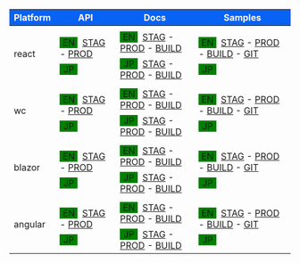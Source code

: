  <style> 

  tr {
    /* display: flex; */
    /* flex-direction: row; */
    /* justify-items: flex-end; */
    /* background: rgba(253, 108, 253, 0.644); */
    margin-top: 0.1rem;

}
th {
    background-color: rgb(8, 98, 243);
    color: white;
  }
thead {
    /* display: table-header-group; */
    /* color: red; */
}

.tLocal {
    display: inline-block;
    text-align: center;
    width: 2rem;
    background: green;
    margin-right: 0.5rem;
    margin-top: 0.5rem;
}
 </style> 

 | Platform      | API | Docs | Samples |
 | ----------- | ----------- | --- | --- |
 | react <br/> | <span class="tLocal">EN</span>[STAG](https://staging.infragistics.com/products/ignite-ui-react/api/docs/typescript/latest/) - <span style="width: 1rem"> </span>[PROD](https://infragistics.com/products/ignite-ui-react/api/docs/typescript/latest/)<br/><span class="tLocal">JP</span> | <span class="tLocal">EN</span>[STAG](https://staging.infragistics.com/products/ignite-ui-react/react/components/charts/chart-overview) - <span style="width: 1rem"> </span>[PROD](https://infragistics.com/products/ignite-ui-react/react/components/charts/chart-overview) - <span style="width: 1rem"> </span>[BUILD](http://tfs.infragistics.local:8080/tfs/Engineering/IgInternalApplicationsGit/IgInternalApplicationsGit%20Team/_build/index?context=allDefinitions&path=%5C&definitionId=1780&_a=completed) <br/><span class="tLocal">JP</span>[STAG](https://staging.infragistics.com/products/ignite-ui-react/react/components/charts/chart-overview) - <span style="width: 1rem"> </span>[PROD](https://infragistics.com/products/ignite-ui-react/react/components/charts/chart-overview) - <span style="width: 1rem"> </span>[BUILD](http://tfs.infragistics.local:8080/tfs/Engineering/IgInternalApplicationsGit/IgInternalApplicationsGit%20Team/_build/index?context=allDefinitions&path=%5C&definitionId=1782&_a=completed) <br/> | <span class="tLocal">EN</span>[STAG](https://staging.infragistics.com/react-demos/samples) - <span style="width: 1rem"> </span>[PROD](https://infragistics.com/react-demos/samples) - <span style="width: 1rem"> </span>[BUILD](http://tfs.infragistics.local:8080/tfs/Engineering/IgInternalApplicationsGit/IgInternalApplicationsGit%20Team/_build/index?context=allDefinitions&path=%5C&definitionId=2074&_a=completed) - <span style="width: 1rem"> </span>[GIT](https://github.com/IgniteUI/igniteui-react-examples/tree/vnext)<br/><span class="tLocal">JP</span> |
 | wc <br/> | <span class="tLocal">EN</span>[STAG](https://staging.infragistics.com/products/ignite-ui-web-components/api/docs/typescript/latest/) - <span style="width: 1rem"> </span>[PROD](https://infragistics.com/products/ignite-ui-web-components/api/docs/typescript/latest/)<br/><span class="tLocal">JP</span> | <span class="tLocal">EN</span>[STAG](https://staging.infragistics.com/products/ignite-ui-web-components/web-components/components/charts/chart-overview) - <span style="width: 1rem"> </span>[PROD](https://infragistics.com/products/ignite-ui-web-components/web-components/components/charts/chart-overview) - <span style="width: 1rem"> </span>[BUILD](http://tfs.infragistics.local:8080/tfs/Engineering/IgInternalApplicationsGit/IgInternalApplicationsGit%20Team/_build/index?context=allDefinitions&path=%5C&definitionId=1784&_a=completed) <br/><span class="tLocal">JP</span>[STAG](https://staging.infragistics.com/products/ignite-ui-web-components/web-components/components/charts/chart-overview) - <span style="width: 1rem"> </span>[PROD](https://infragistics.com/products/ignite-ui-web-components/web-components/components/charts/chart-overview) - <span style="width: 1rem"> </span>[BUILD](http://tfs.infragistics.local:8080/tfs/Engineering/IgInternalApplicationsGit/IgInternalApplicationsGit%20Team/_build/index?context=allDefinitions&path=%5C&definitionId=1785&_a=completed) <br/> | <span class="tLocal">EN</span>[STAG](https://staging.infragistics.com/webcomponents-demos/samples/index) - <span style="width: 1rem"> </span>[PROD](https://infragistics.com/webcomponents-demos/samples/index) - <span style="width: 1rem"> </span>[BUILD](http://tfs.infragistics.local:8080/tfs/Engineering/IgInternalApplicationsGit/IgInternalApplicationsGit%20Team/_build/index?context=allDefinitions&path=%5C&definitionId=1972&_a=completed) - <span style="width: 1rem"> </span>[GIT](https://github.com/IgniteUI/igniteui-wc-examples/tree/vnext)<br/><span class="tLocal">JP</span> |
 | blazor <br/> | <span class="tLocal">EN</span>[STAG](https://staging.infragistics.com/blazor/docs/api/api/index.html) - <span style="width: 1rem"> </span>[PROD](https://infragistics.com/blazor/docs/api/api/index.html)<br/><span class="tLocal">JP</span> | <span class="tLocal">EN</span>[STAG](https://staging.infragistics.com/products/ignite-ui-blazor/blazor/components/charts/chart-overview) - <span style="width: 1rem"> </span>[PROD](https://infragistics.com/products/ignite-ui-blazor/blazor/components/charts/chart-overview) - <span style="width: 1rem"> </span>[BUILD](http://tfs.infragistics.local:8080/tfs/Engineering/IgInternalApplicationsGit/IgInternalApplicationsGit%20Team/_build/index?context=allDefinitions&path=%5C&definitionId=2130&_a=completed) <br/><span class="tLocal">JP</span>[STAG](https://staging.infragistics.com/products/ignite-ui-blazor/blazor/components/charts/chart-overview) - <span style="width: 1rem"> </span>[PROD](https://infragistics.com/products/ignite-ui-blazor/blazor/components/charts/chart-overview) - <span style="width: 1rem"> </span>[BUILD](http://tfs.infragistics.local:8080/tfs/Engineering/IgInternalApplicationsGit/IgInternalApplicationsGit%20Team/_build/index?context=allDefinitions&path=%5C&definitionId=2131&_a=completed) <br/> | <span class="tLocal">EN</span>[STAG](https://staging.infragistics.com/blazor-client/) - <span style="width: 1rem"> </span>[PROD](https://infragistics.com/blazor-client/) - <span style="width: 1rem"> </span>[BUILD](http://tfs.infragistics.local:8080/tfs/Engineering/IgInternalApplicationsGit/IgInternalApplicationsGit%20Team/_build/index?context=allDefinitions&path=%5C&definitionId=2127&_a=completed) - <span style="width: 1rem"> </span>[GIT](https://github.com/IgniteUI/igniteui-blazor-examples/tree/vnext)<br/><span class="tLocal">JP</span> |
 | angular <br/> | <span class="tLocal">EN</span>[STAG](https://staging.infragistics.com/products/ignite-ui-angular/api/docs/typescript/latest/) - <span style="width: 1rem"> </span>[PROD](https://infragistics.com/products/ignite-ui-angular/api/docs/typescript/latest/)<br/><span class="tLocal">JP</span> | <span class="tLocal">EN</span>[STAG](https://staging.infragistics.com/products/ignite-ui-angular/angular/components/charts/chart-overview) - <span style="width: 1rem"> </span>[PROD](https://infragistics.com/products/ignite-ui-angular/angular/components/charts/chart-overview) - <span style="width: 1rem"> </span>[BUILD](http://tfs.infragistics.local:8080/tfs/Engineering/IgInternalApplicationsGit/IgInternalApplicationsGit%20Team/_build/index?context=allDefinitions&path=%5C&definitionId=1812&_a=completed) <br/><span class="tLocal">JP</span>[STAG](https://staging.infragistics.com/products/ignite-ui-angular/angular/components/charts/chart-overview) - <span style="width: 1rem"> </span>[PROD](https://infragistics.com/products/ignite-ui-angular/angular/components/charts/chart-overview) - <span style="width: 1rem"> </span>[BUILD](http://tfs.infragistics.local:8080/tfs/Engineering/IgInternalApplicationsGit/IgInternalApplicationsGit%20Team/_build/index?context=allDefinitions&path=%5C&definitionId=1813&_a=completed) <br/> | <span class="tLocal">EN</span>[STAG](https://staging.infragistics.com/angular-demos-dv/samples) - <span style="width: 1rem"> </span>[PROD](https://infragistics.com/angular-demos-dv/samples) - <span style="width: 1rem"> </span>[BUILD](http://tfs.infragistics.local:8080/tfs/Engineering/IgInternalApplicationsGit/IgInternalApplicationsGit%20Team/_build/index?context=allDefinitions&path=%5C&definitionId=2430&_a=completed) - <span style="width: 1rem"> </span>[GIT](https://github.com/IgniteUI/igniteui-angular-examples/tree/vnext)<br/><span class="tLocal">JP</span> |
